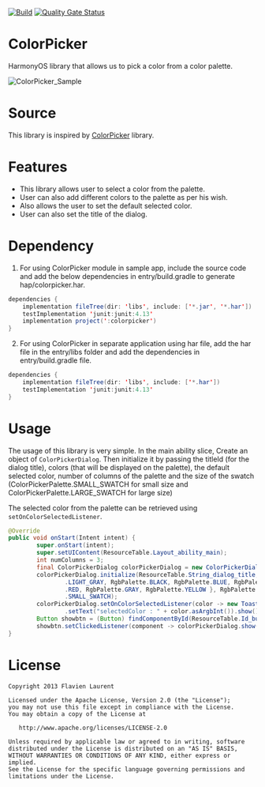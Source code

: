 [![Build](https://github.com/applibgroup/colorpicker/actions/workflows/main.yml/badge.svg)](https://github.com/applibgroup/colorpicker/actions/workflows/main.yml)
[![Quality Gate Status](https://sonarcloud.io/api/project_badges/measure?project=applibgroup_colorpicker&metric=alert_status)](https://sonarcloud.io/dashboard?id=applibgroup_colorpicker)

# ColorPicker
HarmonyOS library that allows us to pick a color from a color palette.

![ColorPicker_Sample](https://user-images.githubusercontent.com/77639268/127439758-fcbf330c-c1f8-44e5-a7c5-5b7d47b0e2c9.gif)

# Source
This library is inspired by [ColorPicker](https://github.com/flavienlaurent/colorpicker) library.

# Features
* This library allows user to select a color from the palette. 
* User can also add different colors to the palette as per his wish.
* Also allows the user to set the default selected color.
* User can also set the title of the dialog.

# Dependency
1. For using ColorPicker module in sample app, include the source code and add the below dependencies in entry/build.gradle to generate hap/colorpicker.har.
``` java
dependencies {
    implementation fileTree(dir: 'libs', include: ['*.jar', '*.har'])
    testImplementation 'junit:junit:4.13'
    implementation project(':colorpicker')
}
```
2. For using ColorPicker in separate application using har file, add the har file in the entry/libs folder and add the dependencies in entry/build.gradle file.
``` java
dependencies {
    implementation fileTree(dir: 'libs', include: ['*.har'])
    testImplementation 'junit:junit:4.13'
}
```

# Usage
The usage of this library is very simple. In the main ability slice, Create an object of `ColorPickerDialog`. Then initialize it by passing the titleId (for the dialog title), colors (that will be displayed on the palette), the default selected color, number of columns of the palette and the size of the swatch (ColorPickerPalette.SMALL_SWATCH for small size and ColorPickerPalette.LARGE_SWATCH for large size)

The selected color from the palette can be retrieved using `setOnColorSelectedListener`.

```java
@Override
public void onStart(Intent intent) {
        super.onStart(intent);
        super.setUIContent(ResourceTable.Layout_ability_main);
        int numColumns = 3;
        final ColorPickerDialog colorPickerDialog = new ColorPickerDialog(this);
        colorPickerDialog.initialize(ResourceTable.String_dialog_title, new RgbColor[] { RgbPalette.CYAN, RgbPalette
                .LIGHT_GRAY, RgbPalette.BLACK, RgbPalette.BLUE, RgbPalette.GREEN, RgbPalette.MAGENTA, RgbPalette
                .RED, RgbPalette.GRAY, RgbPalette.YELLOW }, RgbPalette.YELLOW, numColumns, ColorPickerPalette
                .SMALL_SWATCH);
        colorPickerDialog.setOnColorSelectedListener(color -> new ToastDialog(MainAbilitySlice.this)
                .setText("selectedColor : " + color.asArgbInt()).show());
        Button showbtn = (Button) findComponentById(ResourceTable.Id_button);
        showbtn.setClickedListener(component -> colorPickerDialog.show());
}
```

# License
```
Copyright 2013 Flavien Laurent

Licensed under the Apache License, Version 2.0 (the "License");
you may not use this file except in compliance with the License.
You may obtain a copy of the License at

   http://www.apache.org/licenses/LICENSE-2.0

Unless required by applicable law or agreed to in writing, software
distributed under the License is distributed on an "AS IS" BASIS,
WITHOUT WARRANTIES OR CONDITIONS OF ANY KIND, either express or implied.
See the License for the specific language governing permissions and
limitations under the License.
```
